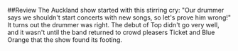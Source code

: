 
##Review
The Auckland show started with this stirring cry: "Our drummer says we shouldn't start concerts with new songs, so let's prove him wrong!" It turns out the drummer was right. The debut of Top didn't go very well, and it wasn't until the band returned to crowd pleasers Ticket and Blue Orange that the show found its footing.




